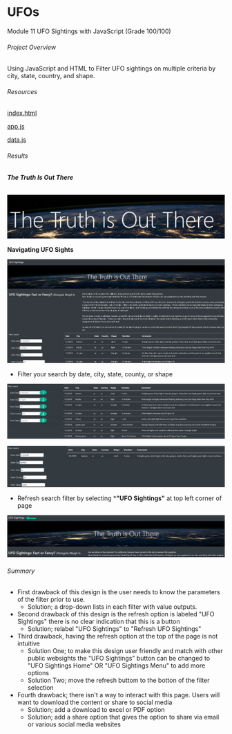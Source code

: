 # UFOs
Module 11 UFO Sightings with JavaScript (Grade 100/100)
###### Project Overview
Using JavaScript and HTML to Filter UFO sightings on multiple criteria by city, state, country, and shape.
###### Resources

[index.html](https://github.com/robyndook/UFOs/blob/814dcd0e5702adac790ff1a6674bccadaab5c0bc/static/index.html)

[app.js](https://github.com/robyndook/UFOs/blob/814dcd0e5702adac790ff1a6674bccadaab5c0bc/static/js/app.js)

[data.js](https://github.com/robyndook/UFOs/blob/814dcd0e5702adac790ff1a6674bccadaab5c0bc/static/js/data.js)

###### Results
###### **The Truth Is Out There**

![Truth.jpg](https://github.com/robyndook/UFOs/blob/a9b43b96006248cfcda4d0ffee2583b176c666dd/static/images/Truth.jpg)

**Navigating UFO Sights**

![UFO_Sightings.jpg](https://github.com/robyndook/UFOs/blob/b951cc4e3f47fef5f535096d6cadcdb11f98be9f/static/images/UFO_Sightings.jpg)

- Filter your search by date, city, state, county, or shape

![Filter.jpg](https://github.com/robyndook/UFOs/blob/a9b43b96006248cfcda4d0ffee2583b176c666dd/static/images/Filter.jpg)

![Search_Results.jpg](https://github.com/robyndook/UFOs/blob/a9b43b96006248cfcda4d0ffee2583b176c666dd/static/images/Search_Results.jpg)

- Refresh search filter by selecting ***"UFO Sightings"** at top left corner of page

![Refresh.jpg](https://github.com/robyndook/UFOs/blob/a9b43b96006248cfcda4d0ffee2583b176c666dd/static/images/Refresh.jpg)

###### Summary
- First drawback of this design is the user needs to know the parameters of the filter prior to use.
    - Solution; a drop-down lists in each filter with value outputs.
- Second drawback of this design is the refresh option is labeled "UFO Sightings" there is no clear indication that this is a button
    - Solution; relabel "UFO Sightings" to "Refresh UFO Sightings"
- Third drawback, having the refresh option at the top of the page is not intuitive  
    - Solution One; to make this design user friendly and match with other public websights the "UFO Sightings" button can be changed to "UFO Sightings Home" OR "UFO Sightings Menu" to add more options
    - Solution Two; move the refresh buttom to the botton of the filter selection
- Fourth drawback; there isn't a way to interact with this page. Users will want to download the content or share to social media
    - Solution; add a download to excel or PDF option
    - Solution; add a share option that gives the option to share via email or various social media websites
<!--
1. []Overview of Project: Explain the purpose of this analysis.
Results: Describe to Dana how someone might use the new webpage by walking her through the process of using the search criteria. Use images of your webpage during the filtering process to support your explanation.
Summary: In a summary statement, describe one drawback of this new design and two recommendations for further development.
-->
